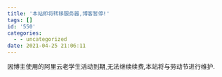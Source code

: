 ```yaml
---
title: '本站即将转移服务器,博客暂停!'
tags: []
id: '550'
categories:
  - - uncategorized
date: 2021-04-25 21:06:11
---
```


因博主使用的阿里云老学生活动到期,无法继续续费,本站将与劳动节进行维护.
